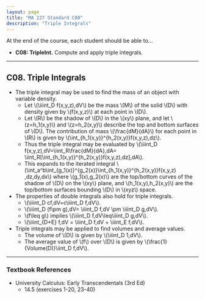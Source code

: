 ```yaml
---
layout: page
title: "MA 227 Standard C08"
description: "Triple Integrals"
---
```


At the end of the course, each student should be able to...

- **C08: TripleInt.**
Compute and apply triple integrals.

---

## C08. Triple Integrals

- The triple integral may be used to find the mass of an object with
  variable density.
    - Let \\(\iiint_D f(x,y,z)\,dV\\) be the mass \\(M\\) of the solid \\(D\\)
      with density given by \\(f(x,y,z)\\) at each point in \\(D\\).
    - Let \\(R\\) be the shadow of \\(D\\) in the \\(xy\\) plane, and let
      \\(z=h_1(x,y)\\) and \\(z=h_2(x,y)\\) describe the top and bottom surfaces
      of \\(D\\).
      The contribution of mass \\(\frac{dM}{dA}\\) for each point in \\(R\\)
      is given by \\(\int_{h_1(x,y)}^{h_2(x,y)}f(x,y,z)\,dz\\).
    - Thus the triple integral may be evaluated by
      \\(\iiint_D f(x,y,z)\,dV=\iint_R\frac{dM}{dA}\,dA=
      \iint_R[\int_{h_1(x,y)}^{h_2(x,y)}f(x,y,z)\,dz]\,dA\\).
    - This expands to the iterated integral
      \\(\int_a^b\int_{g_1(x)}^{g_2(x)}\int_{h_1(x,y)}^{h_2(x,y)}f(x,y,z)
      \,dz\,dy\,dx\\) where \\(g_1(x),g_2(x)\\) are the top/bottom curves
      of the shadow of \\(D\\) on the \\(xy\\) plane, and
      \\(h_1(x,y),h_2(x,y)\\)
      are the top/bottom surfaces bounding \\(D\\) in \\(xyz\\) space.
- The properties of double integrals also hold for triple integrals.
    - \\(\iiint_D cf\,dV=c\iiint_D f\,dV\\).
    - \\(\iiint_D (f\pm g)\,dV= \iiint_D f\,dV \pm \iiint_D g\,dV\\).
    - \\(f\leq g\\) implies \\(\iiint_D f\,dV\leq\iiint_D g\,dV\\).
    - \\(\\iiint_{D+E} f\,dV = \iiint_D f\,dV + \iiint_E f\,dV\\).
- Triple integrals may be applied to find volumes and average values.
  - The volume of \\(D\\) is given by \\(\iiint_D 1\,dV\\).
  - The average value of \\(f\\) over \\(D\\) is given by
    \\(\frac{1}{Volume(D)}\iint_D f\,dV\\).

---

### Textbook References

- University Calculus: Early Transcendentals (3rd Ed)
    - 14.5 (exercises 1-20, 23-40)

